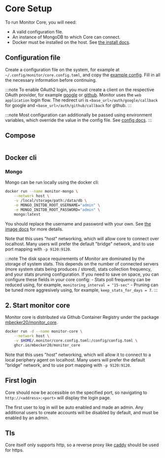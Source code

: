 # Core Setup

To run Monitor Core, you will need:

 - A valid configuration file.
 - An instance of MongoDB to which Core can connect.
 - Docker must be installed on the host. See [the install docs](https://docs.docker.com/engine/install/).

## Configuration file

Create a configuration file on the system, for example at `~/.config/monitor/core.config.toml`, and copy the [example config](https://github.com/mbecker20/monitor/blob/main/config_example/core.config.example.toml). Fill in all the necessary information before continuing.

:::note
To enable OAuth2 login, you must create a client on the respective OAuth provider, 
for example [google](https://developers.google.com/identity/protocols/oauth2) 
or [github](https://docs.github.com/en/apps/oauth-apps/building-oauth-apps/authorizing-oauth-apps). 
Monitor uses the `web application` login flow.
The redirect uri is `<base_url>/auth/google/callback` for google and `<base_url>/auth/github/callback` for github.
:::

:::note
Most configuration can additionally be passed using environment variables, which override the value in the config file.
See [config docs](https://docs.rs/monitor_client/latest/monitor_client/entities/config/core/index.html).
:::

## Compose

```

```

## Docker cli

### Mongo

Mongo can be run locally using the docker cli:

```sh
docker run --name monitor-mongo \
	--network host \
	-v /local/storage/path:/data/db \
	-e MONGO_INITDB_ROOT_USERNAME="admin" \
	-e MONGO_INITDB_ROOT_PASSWORD="admin" \
	mongo:latest
```

You should replace the username and password with your own.
See [the image docs](https://hub.docker.com/_/mongo) for more details.

Note that this uses "host" networking, which will allow core to connect over localhost.
Many users will prefer the default "bridge" network, and to use port mapping with `-p 9120:9120`.

:::note
The disk space requirements of Monitor are dominated by the storage of system stats.
This depends on the number of connected servers (more system stats being produces / stored), stats collection frequency, and your stats pruning configuration.
If you need to save on space, you can configure these fields in your core config:
	- Stats poll frequency can be reduced using, for example, `monitoring_interval = "15-sec"`
	- Pruning can be tuned more aggresively using, for example, `keep_stats_for_days = 7`.
:::



## 2. Start monitor core

Monitor core is distributed via Github Container Registry under the package [mbecker20/monitor_core](https://github.com/mbecker20/monitor/pkgs/container/monitor_core).

```sh
docker run -d --name monitor-core \
	--network host \
	-v $HOME/.monitor/core.config.toml:/config/config.toml \
	ghcr.io/mbecker20/monitor_core
```

Note that this uses "host" networking, which will allow it to connect to a local periphery agent on localhost.
Many users will prefer the default "bridge" network, and to use port mapping with `-p 9120:9120`.

## First login

Core should now be accessible on the specified port, so navigating to `http://<address>:<port>` will display the login page. 

The first user to log in will be auto enabled and made an admin. Any additional users to create accounts will be disabled by default, and must be enabled by an admin.

## Tls

Core itself only supports http, so a reverse proxy like [caddy](https://caddyserver.com/) should be used for https.
